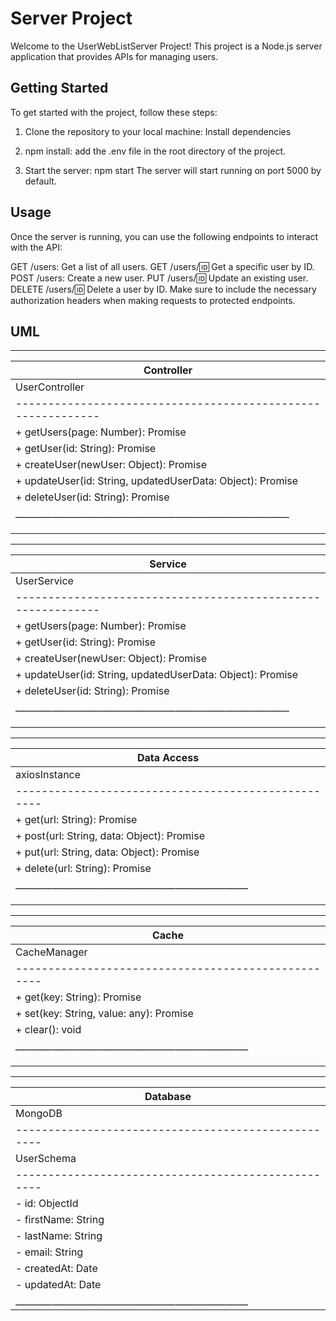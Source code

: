 # Server Project

Welcome to the UserWebListServer Project! This project is a Node.js server application that provides APIs for managing users.

## Getting Started

To get started with the project, follow these steps:

1. Clone the repository to your local machine:
Install dependencies


2. npm install:
add the .env file in the root directory of the project.


3. Start the server:
npm start
The server will start running on port 5000 by default.


## Usage
Once the server is running, you can use the following endpoints to interact with the API:

GET /users: Get a list of all users.
GET /users/:id: Get a specific user by ID.
POST /users: Create a new user.
PUT /users/:id: Update an existing user.
DELETE /users/:id: Delete a user by ID.
Make sure to include the necessary authorization headers when making requests to protected endpoints.



## UML
 ____________________________________________________________
|                      Controller                            |
|------------------------------------------------------------|
|                    UserController                          |
|------------------------------------------------------------|
| + getUsers(page: Number): Promise                          |
| + getUser(id: String): Promise                             |
| + createUser(newUser: Object): Promise                     |
| + updateUser(id: String, updatedUserData: Object): Promise |
| + deleteUser(id: String): Promise                          |
|____________________________________________________________|
                        |   
                        |   
                        |   
 ____________________________________________________________
|                      Service                               |
|------------------------------------------------------------|
|                  UserService                               |
|------------------------------------------------------------|
| + getUsers(page: Number): Promise                          |
| + getUser(id: String): Promise                             |
| + createUser(newUser: Object): Promise                     |
| + updateUser(id: String, updatedUserData: Object): Promise |
| + deleteUser(id: String): Promise                          |
|____________________________________________________________|        
                        |   
                        |        
                        |        
 ___________________________________________________
|                  Data Access                      |
|---------------------------------------------------|
|                 axiosInstance                     |
|---------------------------------------------------|
| + get(url: String): Promise                       |
| + post(url: String, data: Object): Promise        |
| + put(url: String, data: Object): Promise         |
| + delete(url: String): Promise                    |
|___________________________________________________|
                        |
                        |
                        |
 ___________________________________________________
|                     Cache                         |
|---------------------------------------------------|
|                CacheManager                       |
|---------------------------------------------------|
| + get(key: String): Promise                       |
| + set(key: String, value: any): Promise           |
| + clear(): void                                   |
|___________________________________________________|
                       |
                       |
                       |
 ___________________________________________________
|                    Database                       |
|---------------------------------------------------|
|                    MongoDB                        |
|---------------------------------------------------|
|                   UserSchema                      |
|---------------------------------------------------|
| - id: ObjectId                                    |
| - firstName: String                               |
| - lastName: String                                |
| - email: String                                   |
| - createdAt: Date                                 |
| - updatedAt: Date                                 |
|___________________________________________________|
